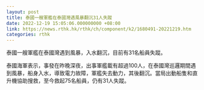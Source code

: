```yaml
---
layout: post
title: 泰國一艘軍艦在泰國灣遇風暴翻沉31人失蹤
date: 2022-12-19 15:05:06.000000000 +08:00
link: https://news.rthk.hk/rthk/ch/component/k2/1680491-20221219.htm
categories: rthk
---
```


泰國一艘軍艦在泰國灣遇到風暴，入水翻沉，目前有31名船員失蹤。

泰國海軍表示，事發在昨晚深夜，出事軍艦載有超過100人，在泰國灣巡邏期間遇到風暴，船身入水，導致電力故障，軍艦失去動力，其後翻沉。當局出動船隻和直升機協助搜救，至今救起75名船員，仍有31人失蹤。
